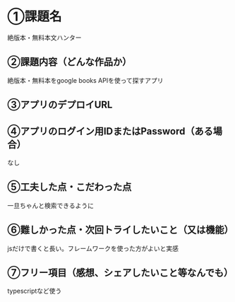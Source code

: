 # ①課題名
絶版本・無料本文ハンター

## ②課題内容（どんな作品か）
絶版本・無料本をgoogle books APIを使って探すアプリ

## ③アプリのデプロイURL


## ④アプリのログイン用IDまたはPassword（ある場合）
なし

## ⑤工夫した点・こだわった点
一旦ちゃんと検索できるように

## ⑥難しかった点・次回トライしたいこと（又は機能）
jsだけで書くと長い。フレームワークを使った方がよいと実感

## ⑦フリー項目（感想、シェアしたいこと等なんでも）
typescriptなど使う
